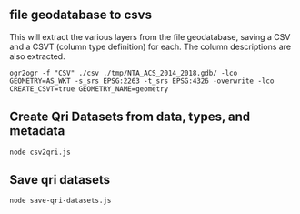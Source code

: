 

## file geodatabase to csvs

This will extract the various layers from the file geodatabase, saving a CSV and a CSVT (column type definition) for each.  The column descriptions are also extracted.

`ogr2ogr -f "CSV" ./csv ./tmp/NTA_ACS_2014_2018.gdb/ -lco GEOMETRY=AS_WKT -s_srs EPSG:2263 -t_srs EPSG:4326 -overwrite -lco CREATE_CSVT=true GEOMETRY_NAME=geometry`

## Create Qri Datasets from data, types, and metadata

`node csv2qri.js`

## Save qri datasets

`node save-qri-datasets.js`
